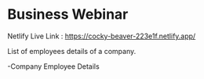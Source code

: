 # Business Webinar
Netlify Live Link : https://cocky-beaver-223e1f.netlify.app/

List of employees details of a company.

-Company Employee Details




